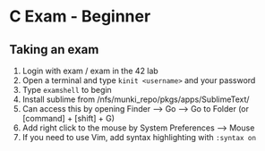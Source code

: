 # C Exam - Beginner

## Taking an exam
1. Login with exam / exam in the 42 lab
2. Open a terminal and type ```kinit <username>``` and your password
3. Type ```examshell``` to begin
4. Install sublime from /nfs/munki_repo/pkgs/apps/SublimeText/
  1. Can access this by opening Finder --> Go --> Go to Folder (or [command] + [shift] + G)
5. Add right click to the mouse by System Preferences --> Mouse
6. If you need to use Vim, add syntax highlighting with ```:syntax on```
